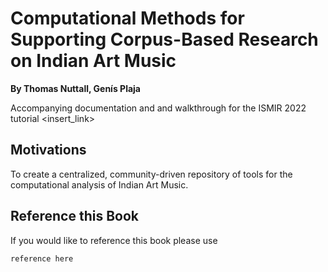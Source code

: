 # Computational Methods for Supporting Corpus-Based Research on Indian Art Music
**By Thomas Nuttall, Genís Plaja**

Accompanying documentation and and walkthrough for the ISMIR 2022 tutorial <insert_link>

## Motivations

To create a centralized, community-driven repository of tools for the computational analysis of Indian Art Music.

## Reference this Book

If you would like to reference this book please use 

```
reference here
```